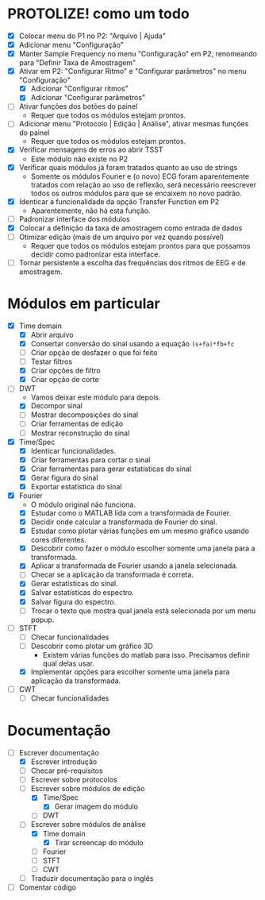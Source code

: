 # PROTOLIZE! como um todo

- [x] Colocar menu do P1 no P2: "Arquivo | Ajuda"
- [x] Adicionar menu "Configuração"
- [x] Manter Sample Frequency no menu "Configuração" em P2, renomeando para "Definir Taxa de Amostragem"
- [x] Ativar em P2: "Configurar Ritmo" e "Configurar parâmetros" no menu "Configuração"
  - [x] Adicionar "Configurar ritmos"
  - [x] Adicionar "Configurar parâmetros"
- [ ] Ativar funções dos botões do painel
  + Requer que todos os módulos estejam prontos.
- [ ] Adicionar menu "Protocolo | Edição | Análise", ativar mesmas funções do painel
  + Requer que todos os módulos estejam prontos.
- [x] Verificar mensagens de erros ao abrir TSST
  + Este módulo não existe no P2
- [x] Verificar quais módulos já foram tratados quanto ao uso de strings
  + Somente os módulos Fourier e (o novo) ECG foram aparentemente tratados com relação ao uso de reflexão, será necessário reescrever todos os outros módulos para que se encaixem no novo padrão.
- [x] Identicar a funcionalidade da opção Transfer Function em P2
  + Aparentemente, não há esta função.
- [ ] Padronizar interface dos módulos
- [x] Colocar a definição da taxa de amostragem como entrada de dados
- [ ] Otimizar edição (mais de um arquivo por vez quando possível)
  + Requer que todos os módulos estejam prontos para que possamos decidir como padronizar esta interface.
- [ ] Tornar persistente a escolha das frequências dos ritmos de EEG e de amostragem.

# Módulos em particular

- [x] Time domain
  - [x] Abrir arquivo
  - [x] Consertar conversão do sinal usando a equação `(s+fa)*fb+fc`
  - [ ] Criar opção de desfazer o que foi feito
  - [ ] Testar filtros
  - [x] Criar opções de filtro
  - [x] Criar opção de corte
- [ ] DWT
  + Vamos deixar este módulo para depois.
  - [x] Decompor sinal
  - [ ] Mostrar decomposições do sinal
  - [ ] Criar ferramentas de edição
  - [ ] Mostrar reconstrução do sinal
- [x] Time/Spec
  - [x] Identicar funcionalidades.
  - [x] Criar ferramentas para cortar o sinal
  - [x] Criar ferramentas para gerar estatísticas do sinal
  - [x] Gerar figura do sinal
  - [x] Exportar estatística do sinal	  
- [x] Fourier
  + O módulo original não funciona.
  - [x] Estudar como o MATLAB lida com a transformada de Fourier.
  - [x] Decidir onde calcular a transformada de Fourier do sinal.
  - [x] Estudar como plotar várias funções em um mesmo gráfico usando cores diferentes.
  - [x] Descobrir como fazer o módulo escolher somente uma janela para a   transformada.
  - [x] Aplicar a transformada de Fourier usando a janela selecionada.
  - [ ] Checar se a aplicação da transformada é correta.
  - [x] Gerar estatísticas do sinal.
  - [x] Salvar estatísticas do espectro.
  - [x] Salvar figura do espectro.
  - [ ] Trocar o texto que mostra qual janela está selecionada por um menu popup.
- [ ] STFT
  - [ ] Checar funcionalidades
  - [ ] Descobrir como plotar um gráfico 3D
    + Existem várias funções do matlab para isso. Precisamos definir qual delas usar.
  - [x] Implementar opções para escolher somente uma janela para aplicação da transformada.
- [ ] CWT
  - [ ] Checar funcionalidades

# Documentação

- [ ] Escrever documentação
  - [x] Escrever introdução
  - [ ] Checar pré-requisitos
  - [ ] Escrever sobre protocolos
  - [ ] Escrever sobre módulos de edição
    - [x] Time/Spec
      - [x] Gerar imagem do módulo
    - [ ] DWT
  - [ ] Escrever sobre módulos de análise
    - [x] Time domain
      - [x] Tirar screencap do módulo
    - [ ] Fourier
    - [ ] STFT
    - [ ] CWT
  - [ ] Traduzir documentação para o inglês
- [ ] Comentar código
